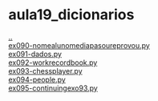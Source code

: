 # aula19_dicionarios 
<a href='https://gabrielryanft.github.io/learning/cursoemvideo/python/exerciciospython' target='_self' rel='prev'>..</a><br/>
<a href='https://gabrielryanft.github.io/learning/cursoemvideo/python/exerciciospython/aula19_dicionarios/ex090-nomealunomediapasoureprovou.py' target='_blank' rel='next'>ex090-nomealunomediapasoureprovou.py</a><br/>
<a href='https://gabrielryanft.github.io/learning/cursoemvideo/python/exerciciospython/aula19_dicionarios/ex091-dados.py' target='_blank' rel='next'>ex091-dados.py</a><br/>
<a href='https://gabrielryanft.github.io/learning/cursoemvideo/python/exerciciospython/aula19_dicionarios/ex092-workrecordbook.py' target='_blank' rel='next'>ex092-workrecordbook.py</a><br/>
<a href='https://gabrielryanft.github.io/learning/cursoemvideo/python/exerciciospython/aula19_dicionarios/ex093-chessplayer.py' target='_blank' rel='next'>ex093-chessplayer.py</a><br/>
<a href='https://gabrielryanft.github.io/learning/cursoemvideo/python/exerciciospython/aula19_dicionarios/ex094-people.py' target='_blank' rel='next'>ex094-people.py</a><br/>
<a href='https://gabrielryanft.github.io/learning/cursoemvideo/python/exerciciospython/aula19_dicionarios/ex095-continuingexo93.py' target='_blank' rel='next'>ex095-continuingexo93.py</a><br/>
